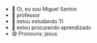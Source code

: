 - 👋 Oi, eu sou Miguel Santos
- 👀 professor
- 🌱 estou estudando TI
- 💞️ estou procurando aprendizado
- 😄 Pronouns: jesus

<!---
MiguelDercule/MiguelDercule is a ✨ special ✨ repository because its `README.md` (this file) appears on your GitHub profile.
You can click the Preview link to take a look at your changes.
--->
